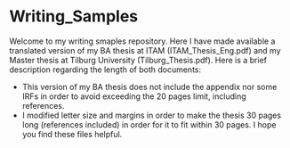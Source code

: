 # Writing_Samples

Welcome to my writing smaples repository. Here I have made available a translated version of my BA thesis at ITAM (ITAM_Thesis_Eng.pdf) and my Master thesis at Tilburg University (Tilburg_Thesis.pdf). Here is a brief description regarding the length of both documents:
* This version of my BA thesis does not include the appendix nor some IRFs in order to avoid exceeding the 20 pages limit, including references.
* I modified letter size and margins in order to make the thesis 30 pages long (references included) in order for it to fit within 30 pages.
I hope you find these files helpful.
